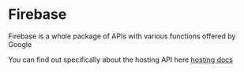 # Firebase
Firebase is a whole package of APIs with various functions offered by Google

You can find out specifically about the hosting API here [hosting docs](https://firebase.google.com/docs/hosting/)